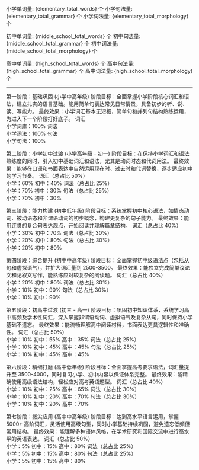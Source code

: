 小学单词量: {elementary_total_words} 个
小学句法量: {elementary_total_grammar} 个
小学词法量: {elementary_total_morphology} 个  

初中单词量: {middle_school_total_words} 个
初中句法量: {middle_school_total_grammar} 个
初中词法量: {middle_school_total_morphology} 个  

高中单词量: {high_school_total_words} 个
高中句法量: {high_school_total_grammar} 个
高中词法量: {high_school_total_morphology} 个  

------------------------------------------------------------------------------------------------

第一阶段：基础巩固 (小学中高年级)
阶段目标：全面掌握小学阶段核心词汇和语法，建立扎实的语言基础。能用简单句表达常见日常情景，具备初步的听、说、读、写能力。
最终效果：小学词汇基本无短板，简单句和并列句结构熟练运用，为进入下一个阶段打好底子。
词汇  
小学词库：100%
词法  
小学词法：100%
句法  
小学句法：100%


第二阶段：小学初中过渡 (小学高年级 - 初一)
阶段目标：在保持小学词汇和语法熟练度的同时，引入初中基础词汇和语法，尤其是动词时态和代词用法。
最终效果：能够在口语和书面表达中自然运用现在时、过去时和代词替换，逐步适应初中的学习节奏。
词汇（总占比 50%）  
小学：60%
初中：40%
词法（总占比 25%）  
小学：70%
初中：30%
句法（总占比 25%）  
小学：70%
初中：30%

第三阶段：能力构建 (初中低年级)
阶段目标：系统掌握初中核心语法，如情态动词、被动语态和非谓语动词的初步概念，构建更复杂的句子能力。
最终效果：能用连贯的复合句表达观点，开始阅读并理解篇章结构。
词汇（总占比 40%）  
小学：30%
初中：70%
词法（总占比 30%）  
小学：20%
初中：80%
句法（总占比 30%）  
小学：20%
初中：80%

第四阶段：综合提升 (初中中高年级)
阶段目标：全面掌握初中级语法点（包括从句和虚拟语气），并扩大词汇量到 2500-3500。
最终效果：能独立完成简单议论文和记叙文写作，能熟练应对较复杂的阅读题。
词汇（总占比 40%）  
小学：20%
初中：80%
词法（总占比 30%）  
小学：10%
初中：90%
句法（总占比 30%）  
小学：10%
初中：90%

第五阶段：初高中过渡 (初三 - 高一)
阶段目标：巩固初中知识体系，系统学习高中高频及学术性词汇，深入掌握非谓语动词、虚拟语气及复杂从句，同时保持小学基础不遗忘。
最终效果：能流畅理解高中阅读材料，书面表达更具逻辑性和准确性。
词汇（总占比 50%）  
小学：10%
初中：55%
高中：35%
词法（总占比 25%）  
小学：10%
初中：45%
高中：45%
句法（总占比 25%）  
小学：10%
初中：45%
高中：45%

第六阶段：精细打磨 (高中低年级)
阶段目标：全面掌握高考要求语法，词汇量提升至 3500-4000，同时复习小学、初中内容以保证体系完整。
最终效果：能精确使用高级语法结构，轻松应对高考英语题型。
词汇（总占比 40%）  
小学：10%
初中：25%
高中：65%
词法（总占比 30%）  
小学：10%
初中：20%
高中：70%
句法（总占比 30%）  
小学：10%
初中：20%
高中：70%

第七阶段：拔尖应用 (高中中高年级)
阶段目标：达到高水平语言运用，掌握 5000+ 高阶词汇，灵活使用高级句型，同时小学基础持续巩固，避免遗忘低频但常用结构。
最终效果：能理解多种语体风格，在学术研究和国际交流中进行高水平的英语表达。
词汇（总占比 50%）  
小学：5%
初中：15%
高中：80%
词法（总占比 25%）  
小学：5%
初中：15%
高中：80%
句法（总占比 25%）  
小学：5%
初中：15%
高中：80%